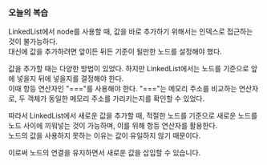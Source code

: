### 오늘의 복습


LinkedList에서 node를 사용할 때, 값을 바로 추가하기 위해서는 인덱스로 접근하는 것이 불가능하다.<br>
대신에 값을 추가하려면 앞이든 뒤든 기준이 될만한 노드를 설정해야 했다.<br>

값을 추가할 때는 다양한 방법이 있었다. 하지만 LinkedList에서는 노드를 기준으로 앞에 넣을지 뒤에 넣을지를 결정해야 한다.<br>
이때 항등 연산자인 "==="를 사용해야 한다. "==="는 메모리 주소를 비교하는 연산자로, 두 객체가 동일한 메모리 주소를 가리키는지를 확인할 수 있었다.<br>

따라서 LinkedList에서 새로운 값을 추가할 때, 적절한 노드를 기준으로 새로운 노드를 노드 사이에 끼워넣는 것이 가능하며, 이를 위해 항등 연산자를 활용한다.<br>
노드의 값을 사용하지 못하는 이유는 값이 유일하지 않기 때문이다.<br>

이로써 노드의 연결을 유지하면서 새로운 값을 삽입할 수 있습니다.<br>

